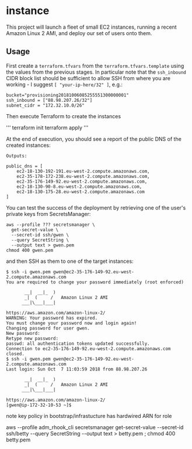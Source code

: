 # instance
This project will launch a fleet of small EC2 instances, running a recent Amazon Linux 2 AMI, and deploy our set of users onto them.

## Usage

First create a `terraform.tfvars` from the `terraform.tfvars.template` using the values from the previous stages. In particular note that the `ssh_inbound` CIDR block list should be sufficient to allow SSH from where you are working - I suggest `[ "your-ip-here/32" ]`, e.g.:

```
bucket="provisioning20181006085255551300000001"
ssh_inbound = ["88.98.207.26/32"]
subnet_cidr = "172.32.10.0/26"
```

Then execute Terraform to create the instances

'''
terraform init
terraform apply
'''

At the end of execution, you should see a report of the public DNS of the created instances:

```
Outputs:

public_dns = [
    ec2-18-130-192-191.eu-west-2.compute.amazonaws.com,
    ec2-35-178-172-238.eu-west-2.compute.amazonaws.com,
    ec2-35-176-149-92.eu-west-2.compute.amazonaws.com,
    ec2-18-130-90-8.eu-west-2.compute.amazonaws.com,
    ec2-18-130-175-28.eu-west-2.compute.amazonaws.com
]
```

You can test the success of the deployment by retrieving one of the user's private keys from SecretsManager:

```
aws --profile ??? secretsmanager \
  get-secret-value \
  --secret-id ssh/gwen \
  --query SecretString \
  --output text > gwen.pem
chmod 400 gwen.pem
```

and then SSH as them to one of the target instances:

```
$ ssh -i gwen.pem gwen@ec2-35-176-149-92.eu-west-2.compute.amazonaws.com
You are required to change your password immediately (root enforced)

       __|  __|_  )
       _|  (     /   Amazon Linux 2 AMI
      ___|\___|___|

https://aws.amazon.com/amazon-linux-2/
WARNING: Your password has expired.
You must change your password now and login again!
Changing password for user gwen.
New password:
Retype new password:
passwd: all authentication tokens updated successfully.
Connection to ec2-35-176-149-92.eu-west-2.compute.amazonaws.com closed.
$ ssh -i gwen.pem gwen@ec2-35-176-149-92.eu-west-2.compute.amazonaws.com
Last login: Sun Oct  7 11:03:59 2018 from 88.98.207.26

       __|  __|_  )
       _|  (     /   Amazon Linux 2 AMI
      ___|\___|___|

https://aws.amazon.com/amazon-linux-2/
[gwen@ip-172-32-10-53 ~]$
```


note key policy in bootstrap/infrastucture has hardwired ARN for role


aws --profile adm_rhook_cli secretsmanager   get-secret-value   --secret-id ssh/betty   --query SecretString   --output text > betty.pem ; chmod 400 betty.pem
